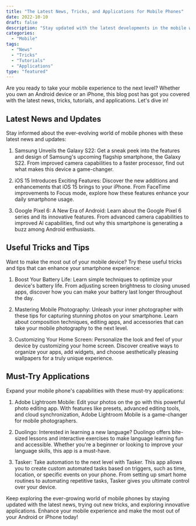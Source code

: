 ```yaml
---
title: "The Latest News, Tricks, and Applications for Mobile Phones"
date: 2022-10-10
draft: false
description: "Stay updated with the latest developments in the mobile world, learn some useful tricks, and discover amazing applications for your Android or iPhone."
categories: 
  - "Mobile"
tags: 
  - "News"
  - "Tricks"
  - "Tutorials"
  - "Applications"
type: "featured"
---
```


Are you ready to take your mobile experience to the next level? Whether you own an Android device or an iPhone, this blog post has got you covered with the latest news, tricks, tutorials, and applications. Let's dive in!

## Latest News and Updates

Stay informed about the ever-evolving world of mobile phones with these latest news and updates:

1. Samsung Unveils the Galaxy S22: Get a sneak peek into the features and design of Samsung's upcoming flagship smartphone, the Galaxy S22. From improved camera capabilities to a faster processor, find out what makes this device a game-changer.

2. iOS 15 Introduces Exciting Features: Discover the new additions and enhancements that iOS 15 brings to your iPhone. From FaceTime improvements to Focus mode, explore how these features enhance your daily smartphone usage.

3. Google Pixel 6: A New Era of Android: Learn about the Google Pixel 6 series and its innovative features. From advanced camera capabilities to improved AI capabilities, find out why this smartphone is generating a buzz among Android enthusiasts.

## Useful Tricks and Tips

Want to make the most out of your mobile device? Try these useful tricks and tips that can enhance your smartphone experience:

1. Boost Your Battery Life: Learn simple techniques to optimize your device's battery life. From adjusting screen brightness to closing unused apps, discover how you can make your battery last longer throughout the day.

2. Mastering Mobile Photography: Unleash your inner photographer with these tips for capturing stunning photos on your smartphone. Learn about composition techniques, editing apps, and accessories that can take your mobile photography to the next level.

3. Customizing Your Home Screen: Personalize the look and feel of your device by customizing your home screen. Discover creative ways to organize your apps, add widgets, and choose aesthetically pleasing wallpapers for a truly unique experience.

## Must-Try Applications

Expand your mobile phone's capabilities with these must-try applications:

1. Adobe Lightroom Mobile: Edit your photos on the go with this powerful photo editing app. With features like presets, advanced editing tools, and cloud synchronization, Adobe Lightroom Mobile is a game-changer for mobile photographers.

2. Duolingo: Interested in learning a new language? Duolingo offers bite-sized lessons and interactive exercises to make language learning fun and accessible. Whether you're a beginner or looking to improve your language skills, this app is a must-have.

3. Tasker: Take automation to the next level with Tasker. This app allows you to create custom automated tasks based on triggers, such as time, location, or specific events on your phone. From setting up smart home routines to automating repetitive tasks, Tasker gives you ultimate control over your device.

Keep exploring the ever-growing world of mobile phones by staying updated with the latest news, trying out new tricks, and exploring innovative applications. Enhance your mobile experience and make the most out of your Android or iPhone today!
